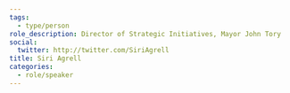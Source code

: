 ```yaml
---
tags:
  - type/person
role_description: Director of Strategic Initiatives, Mayor John Tory
social:
  twitter: http://twitter.com/SiriAgrell
title: Siri Agrell
categories:
  - role/speaker
---
```


